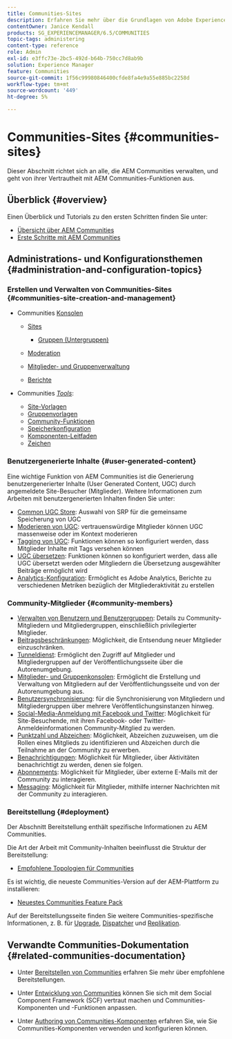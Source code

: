 ```yaml
---
title: Communities-Sites
description: Erfahren Sie mehr über die Grundlagen von Adobe Experience Manager (AEM) Communities für Administratoren, die bereits mit den grundlegenden Funktionen vertraut sind.
contentOwner: Janice Kendall
products: SG_EXPERIENCEMANAGER/6.5/COMMUNITIES
topic-tags: administering
content-type: reference
role: Admin
exl-id: e3ffc73e-2bc5-492d-b64b-750cc7d8ab9b
solution: Experience Manager
feature: Communities
source-git-commit: 1f56c99980846400cfde8fa4e9a55e885bc2258d
workflow-type: tm+mt
source-wordcount: '449'
ht-degree: 5%

---
```


# Communities-Sites {#communities-sites}

Dieser Abschnitt richtet sich an alle, die AEM Communities verwalten, und geht von ihrer Vertrautheit mit AEM Communities-Funktionen aus.

## Überblick {#overview}

Einen Überblick und Tutorials zu den ersten Schritten finden Sie unter:

* [Übersicht über AEM Communities](overview.md)
* [Erste Schritte mit AEM Communities](getting-started.md)

## Administrations- und Konfigurationsthemen {#administration-and-configuration-topics}

### Erstellen und Verwalten von Communities-Sites {#communities-site-creation-and-management}

* Communities [Konsolen](consoles.md)

   * [Sites](sites-console.md)

      * [Gruppen (Untergruppen)](groups.md)

   * [Moderation](moderation.md)
   * [Mitglieder- und Gruppenverwaltung](members.md)
   * [Berichte](reports.md)

* Communities [*Tools*](tools.md):

   * [Site-Vorlagen](sites.md)
   * [Gruppenvorlagen](tools-groups.md)
   * [Community-Funktionen](functions.md)
   * [Speicherkonfiguration](srp-config.md)
   * [Komponenten-Leitfaden](components-guide.md)
   * [Zeichen](badges.md)


### Benutzergenerierte Inhalte {#user-generated-content}

Eine wichtige Funktion von AEM Communities ist die Generierung benutzergenerierter Inhalte (User Generated Content, UGC) durch angemeldete Site-Besucher (Mitglieder). Weitere Informationen zum Arbeiten mit benutzergenerierten Inhalten finden Sie unter:

* [Common UGC Store](working-with-srp.md): Auswahl von SRP für die gemeinsame Speicherung von UGC
* [Moderieren von UGC](moderate-ugc.md): vertrauenswürdige Mitglieder können UGC massenweise oder im Kontext moderieren
* [Tagging von UGC](tag-ugc.md): Funktionen können so konfiguriert werden, dass Mitglieder Inhalte mit Tags versehen können
* [UGC übersetzen](translate-ugc.md): Funktionen können so konfiguriert werden, dass alle UGC übersetzt werden oder Mitgliedern die Übersetzung ausgewählter Beiträge ermöglicht wird
* [Analytics-Konfiguration](analytics.md): Ermöglicht es Adobe Analytics, Berichte zu verschiedenen Metriken bezüglich der Mitgliederaktivität zu erstellen

### Community-Mitglieder {#community-members}

* [Verwalten von Benutzern und Benutzergruppen](users.md): Details zu Community-Mitgliedern und Mitgliedergruppen, einschließlich privilegierter Mitglieder.
* [Beitragsbeschränkungen](limits.md): Möglichkeit, die Entsendung neuer Mitglieder einzuschränken.
* [Tunneldienst](deploy-communities.md#tunnel-service-on-author): Ermöglicht den Zugriff auf Mitglieder und Mitgliedergruppen auf der Veröffentlichungsseite über die Autorenumgebung.
* [Mitglieder- und Gruppenkonsolen](members.md): Ermöglicht die Erstellung und Verwaltung von Mitgliedern auf der Veröffentlichungsseite und von der Autorenumgebung aus.
* [Benutzersynchronisierung](sync.md): für die Synchronisierung von Mitgliedern und Mitgliedergruppen über mehrere Veröffentlichungsinstanzen hinweg.
* [Social-Media-Anmeldung mit Facebook und Twitter](social-login.md): Möglichkeit für Site-Besuchende, mit ihren Facebook- oder Twitter-Anmeldeinformationen Community-Mitglied zu werden.
* [Punktzahl und Abzeichen](implementing-scoring.md): Möglichkeit, Abzeichen zuzuweisen, um die Rollen eines Mitglieds zu identifizieren und Abzeichen durch die Teilnahme an der Community zu erwerben.
* [Benachrichtigungen](notifications.md): Möglichkeit für Mitglieder, über Aktivitäten benachrichtigt zu werden, denen sie folgen.
* [Abonnements](subscriptions.md): Möglichkeit für Mitglieder, über externe E-Mails mit der Community zu interagieren.
* [Messaging](messaging.md): Möglichkeit für Mitglieder, mithilfe interner Nachrichten mit der Community zu interagieren.

### Bereitstellung {#deployment}

Der Abschnitt Bereitstellung enthält spezifische Informationen zu AEM Communities.

Die Art der Arbeit mit Community-Inhalten beeinflusst die Struktur der Bereitstellung:

* [Empfohlene Topologien für Communities](topologies.md)

Es ist wichtig, die neueste Communities-Version auf der AEM-Plattform zu installieren:

* [Neuestes Communities Feature Pack](deploy-communities.md#latestfeaturepack)

Auf der Bereitstellungsseite finden Sie weitere Communities-spezifische Informationen, z. B. für [Upgrade](upgrade.md), [Dispatcher](dispatcher.md) und [Replikation](deploy-communities.md#replication-agents-on-author).

## Verwandte Communities-Dokumentation {#related-communities-documentation}

* Unter [Bereitstellen von Communities](deploy-communities.md) erfahren Sie mehr über empfohlene Bereitstellungen.

* Unter [Entwicklung von Communities](communities.md) können Sie sich mit dem Social Component Framework (SCF) vertraut machen und Communities-Komponenten und -Funktionen anpassen.

* Unter [Authoring von Communities-Komponenten](author-communities.md) erfahren Sie, wie Sie Communities-Komponenten verwenden und konfigurieren können.

